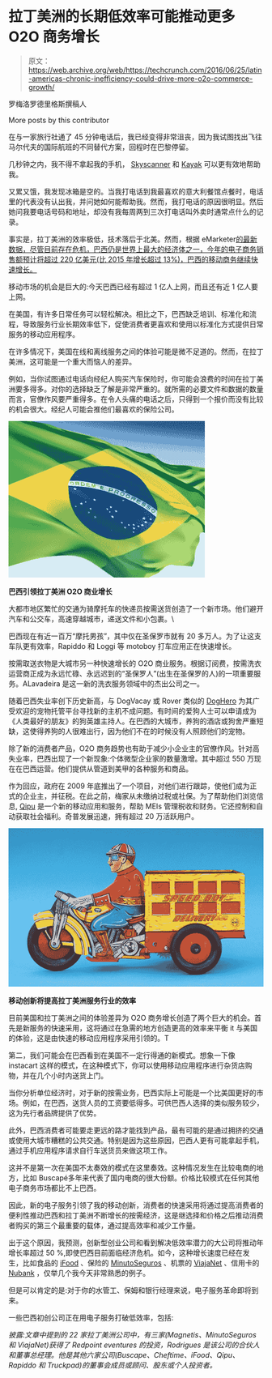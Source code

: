 # 拉丁美洲的长期低效率可能推动更多 O2O 商务增长 

> 原文：<https://web.archive.org/web/https://techcrunch.com/2016/06/25/latin-americas-chronic-inefficiency-could-drive-more-o2o-commerce-growth/>

罗梅洛罗德里格斯撰稿人

More posts by this contributor

在与一家旅行社通了 45 分钟电话后，我已经变得非常沮丧，因为我试图找出飞往马尔代夫的国际航班的不同替代方案，回程时在巴黎停留。

几秒钟之内，我不得不拿起我的手机， [Skyscanner](https://web.archive.org/web/20221003083618/https://www.skyscanner.com/) 和 [Kayak](https://web.archive.org/web/20221003083618/https://www.kayak.com/) 可以更有效地帮助我。

又累又饿，我发现冰箱是空的。当我打电话到我最喜欢的意大利餐馆点餐时，电话里的代表没有认出我，并问她如何能帮助我。然而，我打电话的原因很明显。然后她问我要电话号码和地址，却没有我每周两到三次打电话叫外卖时通常点什么的记录。

事实是，拉丁美洲的效率极低，技术落后于北美。然而，根据 eMarketer[的最新数据，尽管目前存在危机，巴西仍是世界上最大的经济体之一，今年的电子商务销售额预计将超过 220 亿美元(比 2015 年增长超过 13%)，巴西的移动商务继续快速增长。](https://web.archive.org/web/20221003083618/http://www.emarketer.com/Article/Ecommerce-Brazil-Gets-More-Mobile/1013719)

移动市场的机会是巨大的:今天巴西已经有超过 1 亿人上网，而且还有近 1 亿人要上网。

在美国，有许多日常任务可以轻松解决。相比之下，巴西缺乏培训、标准化和流程，导致服务行业长期效率低下，促使消费者更喜欢和使用以标准化方式提供日常服务的移动应用程序。

在许多情况下，美国在线和离线服务之间的体验可能是微不足道的。然而，在拉丁美洲，这可能是一个重大而恼人的差异。

例如，当你试图通过电话向经纪人购买汽车保险时，你可能会浪费的时间在拉丁美洲要多得多。对你的选择缺乏了解是非常严重的。就所需的必要文件和数据的数量而言，官僚作风要严重得多。在令人头痛的电话之后，只得到一个报价而没有比较的机会很大。经纪人可能会推他们最喜欢的保险公司。

![brazil](img/898fb5e927a62613bbe1bd2c278c2f80.png)

**巴西引领拉丁美洲 O2O 商业增长**

大都市地区繁忙的交通为骑摩托车的快递员按需送货创造了一个新市场。他们避开汽车和公交车，高速穿越城市，递送文件和小包裹。\

巴西现在有近一百万“摩托男孩”，其中仅在圣保罗市就有 20 多万人。为了让这支车队更有效率，Rapiddo 和 Loggi 等 motoboy 打车应用正在快速增长。

按需取送衣物是大城市另一种快速增长的 O2O 商业服务。根据订阅费，按需洗衣运营商正成为永远忙碌、永远迟到的“圣保罗人”(出生在圣保罗的人)的一项重要服务。ALavadeira 是这一新的洗衣服务领域中的杰出公司之一。

随着巴西失业率创下历史新高，与 DogVacay 或 Rover 类似的 [DogHero](https://web.archive.org/web/20221003083618/https://www.doghero.com.br/) 为其广受欢迎的宠物托管平台寻找新的主机不成问题。有时间的爱狗人士可以申请成为《人类最好的朋友》的狗英雄主持人。在巴西的大城市，养狗的酒店或狗舍严重短缺，这使得养狗的人很难出行，因为他们不在的时候没有人照顾他们的宠物。

除了新的消费者产品，O2O 商务趋势也有助于减少小企业主的官僚作风。针对高失业率，巴西出现了一个新现象:个体微型企业家的数量激增。其中超过 550 万现在在巴西运营。他们提供从管道到美甲的各种服务和商品。

作为回应，政府在 2009 年底推出了一个项目，对他们进行跟踪，使他们成为正式的企业主，并征税。在此之前，梅家从未缴纳过税或社保。为了帮助他们浏览信息, [Qipu](https://web.archive.org/web/20221003083618/http://www.qipu.com.br/) 是一个新的移动应用和服务，帮助 MEIs 管理税收和财务。它还控制和自动获取社会福利。奇普发展迅速，拥有超过 20 万活跃用户。

![delivery kid](img/bd8fe490bd7792ebf37c151c3b8b1db6.png)

**移动创新将提高拉丁美洲服务行业的效率**

目前美国和拉丁美洲之间的体验差异为 O2O 商务增长创造了两个巨大的机会。首先是新服务的快速采用，这将通过在急需的地方创造更高的效率来平衡 it 与美国的体验，这是由快速的移动应用程序采用引领的。T

第二，我们可能会在巴西看到在美国不一定行得通的新模式。想象一下像 instacart 这样的模式，在这种模式下，你可以使用移动应用程序进行杂货店购物，并在几个小时内送货上门。

当你分析单位经济时，对于新的按需业务，巴西实际上可能是一个比美国更好的市场。例如，在巴西，送货人员的工资要低得多。可供巴西人选择的类似服务较少，这为先行者品牌提供了优势。

此外，巴西消费者可能要走更远的路才能找到产品，最有可能的是通过拥挤的交通或使用大城市糟糕的公共交通。特别是因为这些原因，巴西人更有可能拿起手机，通过手机应用程序请求自行车送货员来做这项工作。

这并不是第一次在美国不太奏效的模式在这里奏效。这种情况发生在比较电商的地方，比如 Buscapé多年来代表了国内电商的很大份额。价格比较模式在任何其他电子商务市场都比不上巴西。

因此，新的电子服务引领了我的移动创新，消费者的快速采用将通过提高消费者的便利性推动巴西和拉丁美洲不断增长的按需经济，这是继选择和价格之后推动消费者购买的第三个最重要的载体，通过提高效率和减少工作量。

出于这个原因，我预测，创新型创业公司和看到解决低效率潜力的大公司将推动年增长率超过 50 %,即使巴西目前面临经济危机。如今，这种增长速度已经在发生，比如食品的 [iFood](https://web.archive.org/web/20221003083618/https://www.ifood.com.br/) 、保险的 [MinutoSeguros](https://web.archive.org/web/20221003083618/https://www.minutoseguros.com.br/) 、机票的 [ViajaNet](https://web.archive.org/web/20221003083618/http://www.viajanet.com.br/) 、信用卡的 [Nubank](https://web.archive.org/web/20221003083618/https://www.nubank.com.br/) ，仅举几个我今天非常熟悉的例子。

但是可以肯定的是:对于你的水管工、保姆和银行经理来说，电子服务革命即将到来。

一些巴西初创公司正在用电子服务打破低效率，包括:

*披露:文章中提到的 22 家拉丁美洲公司中，有三家(Magnetis、MinutoSeguros 和 ViajaNet)获得了 Redpoint eventures 的投资，Rodrigues 是该公司的合伙人和董事总经理。他是其他六家公司(Buscape、Cheftime、iFood、Qipu、Rapiddo 和 Truckpad)的董事会成员或顾问、股东或个人投资者。*